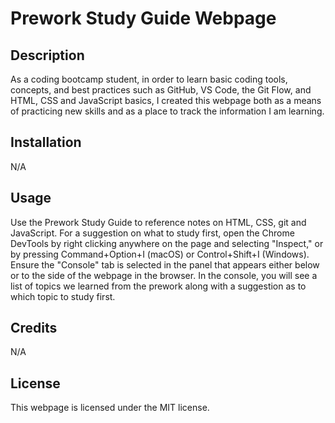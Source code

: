 # Prework Study Guide Webpage

## Description
As a coding bootcamp student, in order to learn basic coding tools, concepts, and best practices such as GitHub, VS Code, the Git Flow, and HTML, CSS and JavaScript basics, I created this webpage both as a means of practicing new skills and as a place to track the information I am learning.

## Installation

N/A

## Usage

Use the Prework Study Guide to reference notes on HTML, CSS, git and JavaScript. For a suggestion on what to study first, open the Chrome DevTools by right clicking anywhere on the page and selecting "Inspect," or by pressing Command+Option+I (macOS) or Control+Shift+I (Windows). Ensure the "Console" tab is selected in the panel that appears either below or to the side of the webpage in the browser. In the console, you will see a list of topics we learned from the prework along with a suggestion as to which topic to study first.

## Credits

N/A

## License

This webpage is licensed under the MIT license.